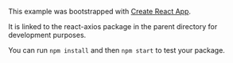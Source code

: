 This example was bootstrapped with [Create React App](https://github.com/facebook/create-react-app).

It is linked to the react-axios package in the parent directory for development purposes.

You can run `npm install` and then `npm start` to test your package.
